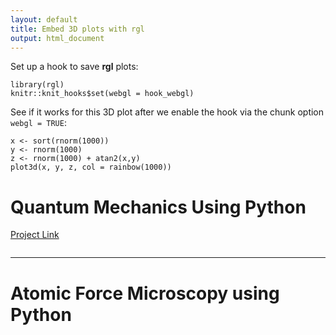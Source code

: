 ```yaml
---
layout: default
title: Embed 3D plots with rgl
output: html_document
---
```


Set up a hook to save **rgl** plots:

```{r, setup}
library(rgl)
knitr::knit_hooks$set(webgl = hook_webgl)
```

See if it works for this 3D plot after we enable the hook
via the chunk option `webgl = TRUE`:

```{r, test-rgl, webgl=TRUE}
x <- sort(rnorm(1000))
y <- rnorm(1000)
z <- rnorm(1000) + atan2(x,y)
plot3d(x, y, z, col = rainbow(1000))
```

# Quantum Mechanics Using Python
[Project Link](https://github.com/Hi-Tree/QuantumMechanics/tree/main/Project1)
```python

```
* * * 
# Atomic Force Microscopy using Python 
